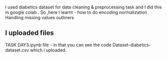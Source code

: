 I used diabetics dataset for data cleaning & preprocessing task and I did this in google colab .
So ,here I learnt  - how to do encoding 
                     normalization 
                     Handling missing values 
                     outliners 
## I uploaded files
TASK DAY3.ipynb file - in that you can see the code 
Dataset-diabetics-dataset.csv which i uploaded.
